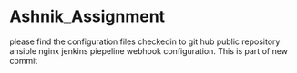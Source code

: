 # Ashnik_Assignment
please find the configuration files checkedin to git hub public repository
ansible 
nginx
jenkins piepeline
webhook configuration.
This is part of new commit
